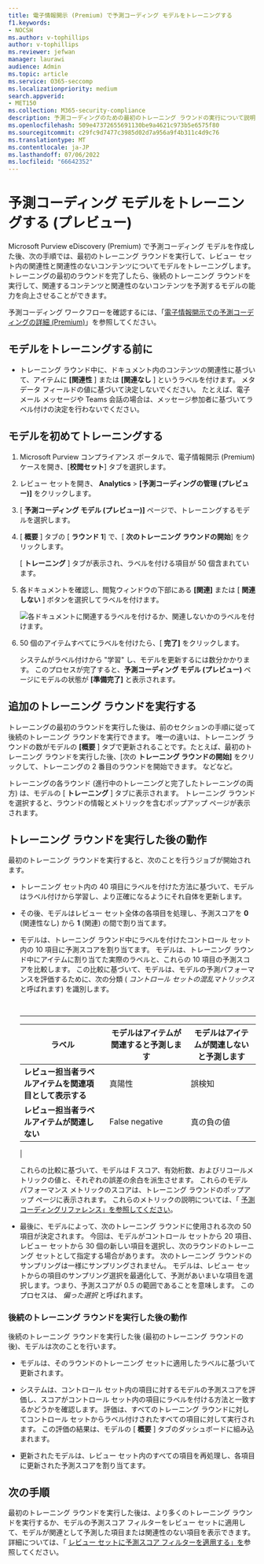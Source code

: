 ```yaml
---
title: 電子情報開示 (Premium) で予測コーディング モデルをトレーニングする
f1.keywords:
- NOCSH
ms.author: v-tophillips
author: v-tophillips
ms.reviewer: jefwan
manager: laurawi
audience: Admin
ms.topic: article
ms.service: O365-seccomp
ms.localizationpriority: medium
search.appverid:
- MET150
ms.collection: M365-security-compliance
description: 予測コーディングのための最初のトレーニング ラウンドの実行について説明します。
ms.openlocfilehash: 509e47372655691130be9a4621c973b5e6575f80
ms.sourcegitcommit: c29fc9d7477c3985d02d7a956a9f4b311c4d9c76
ms.translationtype: MT
ms.contentlocale: ja-JP
ms.lasthandoff: 07/06/2022
ms.locfileid: "66642352"
---
```

# <a name="train-a-predictive-coding-model-preview"></a>予測コーディング モデルをトレーニングする (プレビュー)

Microsoft Purview eDiscovery (Premium) で予測コーディング モデルを作成した後、次の手順では、最初のトレーニング ラウンドを実行して、レビュー セット内の関連性と関連性のないコンテンツについてモデルをトレーニングします。 トレーニングの最初のラウンドを完了したら、後続のトレーニング ラウンドを実行して、関連するコンテンツと関連性のないコンテンツを予測するモデルの能力を向上させることができます。

予測コーディング ワークフローを確認するには、「[電子情報開示での予測コーディングの詳細 (Premium)](predictive-coding-overview.md#the-predictive-coding-workflow)」を参照してください。

## <a name="before-you-train-a-model"></a>モデルをトレーニングする前に

- トレーニング ラウンド中に、ドキュメント内のコンテンツの関連性に基づいて、アイテムに **[関連性** ] または **[関連なし** ] というラベルを付けます。 メタデータ フィールドの値に基づいて決定しないでください。 たとえば、電子メール メッセージや Teams 会話の場合は、メッセージ参加者に基づいてラベル付けの決定を行わないでください。

## <a name="train-a-model-for-the-first-time"></a>モデルを初めてトレーニングする

1. Microsoft Purview コンプライアンス ポータルで、電子情報開示 (Premium) ケースを開き、[**校閲セット**] タブを選択します。

2. レビュー セットを開き、 **Analytics** > **[予測コーディングの管理 (プレビュー)]** をクリックします。

3. [ **予測コーディング モデル (プレビュー)]** ページで、トレーニングするモデルを選択します。

4. [ **概要** ] タブの [ **ラウンド 1**] で、[ **次のトレーニング ラウンドの開始**] をクリックします。

   [ **トレーニング** ] タブが表示され、ラベルを付ける項目が 50 個含まれています。

5. 各ドキュメントを確認し、閲覧ウィンドウの下部にある **[関連]** または [ **関連しない** ] ボタンを選択してラベルを付けます。

   ![各ドキュメントに関連するラベルを付けるか、関連しないかのラベルを付けます。](..\media\TrainModel1.png)

6. 50 個のアイテムすべてにラベルを付けたら、[ **完了]** をクリックします。

    システムがラベル付けから "学習" し、モデルを更新するには数分かかります。 このプロセスが完了すると、**予測コーディング モデル (プレビュー)** ページにモデルの状態が **[準備完了]** と表示されます。

## <a name="perform-additional-training-rounds"></a>追加のトレーニング ラウンドを実行する

トレーニングの最初のラウンドを実行した後は、前のセクションの手順に従って後続のトレーニング ラウンドを実行できます。 唯一の違いは、トレーニング ラウンドの数がモデルの **[概要** ] タブで更新されることです。たとえば、最初のトレーニング ラウンドを実行した後、[次の **トレーニング ラウンドの開始]** をクリックして、トレーニングの 2 番目のラウンドを開始できます。 などなど。

トレーニングの各ラウンド (進行中のトレーニングと完了したトレーニングの両方) は、モデルの [ **トレーニング** ] タブに表示されます。 トレーニング ラウンドを選択すると、ラウンドの情報とメトリックを含むポップアップ ページが表示されます。

## <a name="what-happens-after-you-perform-a-training-round"></a>トレーニング ラウンドを実行した後の動作

最初のトレーニング ラウンドを実行すると、次のことを行うジョブが開始されます。

- トレーニング セット内の 40 項目にラベルを付けた方法に基づいて、モデルはラベル付けから学習し、より正確になるようにそれ自体を更新します。

- その後、モデルはレビュー セット全体の各項目を処理し、予測スコアを **0** (関連性なし) から **1** (関連) の間で割り当てます。

- モデルは、トレーニング ラウンド中にラベルを付けたコントロール セット内の 10 項目に予測スコアを割り当てます。 モデルは、トレーニング ラウンド中にアイテムに割り当てた実際のラベルと、これらの 10 項目の予測スコアを比較します。 この比較に基づいて、モデルは、モデルの予測パフォーマンスを評価するために、次の分類 ( *コントロール セットの混乱マトリックス* と呼ばれます) を識別します。

  <br>

  ****

  |ラベル|モデルはアイテムが関連すると予測します|モデルはアイテムが関連しないと予測します|
  |---|---|---|
  |**レビュー担当者ラベルアイテムを関連項目として表示する**|真陽性|誤検知|
  |**レビュー担当者ラベルアイテムが関連しない**|False negative|真の負の値|
  |

  これらの比較に基づいて、モデルは F スコア、有効桁数、およびリコールメトリックの値と、それぞれの誤差の余白を派生させます。 これらのモデル パフォーマンス メトリックのスコアは、トレーニング ラウンドのポップアップ ページに表示されます。 これらのメトリックの説明については、「 [予測コーディングリファレンス」を参照してください](predictive-coding-reference.md)。

- 最後に、モデルによって、次のトレーニング ラウンドに使用される次の 50 項目が決定されます。 今回は、モデルがコントロール セットから 20 項目、レビュー セットから 30 個の新しい項目を選択し、次のラウンドのトレーニング セットとして指定する場合があります。 次のトレーニング ラウンドのサンプリングは一様にサンプリングされません。 モデルは、レビュー セットからの項目のサンプリング選択を最適化して、予測があいまいな項目を選択します。つまり、予測スコアが 0.5 の範囲であることを意味します。 このプロセスは、 *偏った選択* と呼ばれます。

### <a name="what-happens-after-you-perform-subsequent-training-rounds"></a>後続のトレーニング ラウンドを実行した後の動作

後続のトレーニング ラウンドを実行した後 (最初のトレーニング ラウンドの後)、モデルは次のことを行います。

- モデルは、そのラウンドのトレーニング セットに適用したラベルに基づいて更新されます。

- システムは、コントロール セット内の項目に対するモデルの予測スコアを評価し、スコアがコントロール セット内の項目にラベルを付ける方法と一致するかどうかを確認します。 評価は、すべてのトレーニング ラウンドに対してコントロール セットからラベル付けされたすべての項目に対して実行されます。 この評価の結果は、モデルの [ **概要** ] タブのダッシュボードに組み込まれます。

- 更新されたモデルは、レビュー セット内のすべての項目を再処理し、各項目に更新された予測スコアを割り当てます。

## <a name="next-steps"></a>次の手順

最初のトレーニング ラウンドを実行した後は、より多くのトレーニング ラウンドを実行するか、モデルの予測スコア フィルターをレビュー セットに適用して、モデルが関連として予測した項目または関連性のない項目を表示できます。 詳細については、「 [レビュー セットに予測スコア フィルターを適用する」を](predictive-coding-apply-prediction-filter.md)参照してください。
